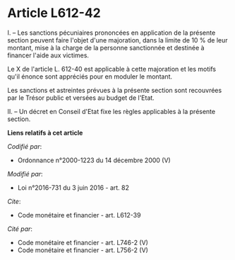 # Article L612-42

I. – Les sanctions pécuniaires prononcées en application de la présente section peuvent faire l'objet d'une majoration, dans
la limite de 10 % de leur montant, mise à la charge de la personne sanctionnée et destinée à financer l'aide aux victimes.

Le X de l'article L. 612-40 est applicable à cette majoration et les motifs qu'il énonce sont appréciés pour en moduler le
montant.

Les sanctions et astreintes prévues à la présente section sont recouvrées par le Trésor public et versées au budget de
l'Etat.

II. – Un décret en Conseil d'Etat fixe les règles applicables à la présente section.

**Liens relatifs à cet article**

_Codifié par_:

  - Ordonnance n°2000-1223 du 14 décembre 2000 (V)

_Modifié par_:

  - Loi n°2016-731 du 3 juin 2016 - art. 82

_Cite_:

  - Code monétaire et financier - art. L612-39

_Cité par_:

  - Code monétaire et financier - art. L746-2 (V)
  - Code monétaire et financier - art. L756-2 (V)
